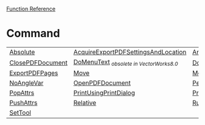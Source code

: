[Function Reference](../README.md)

# Command
| | | |
|---|---|---|
| [Absolute](../Functions/Absolute.md) | [AcquireExportPDFSettingsAndLocation](../Functions/AcquireExportPDFSettingsAndLocation.md) | [AngleVar](../Functions/AngleVar.md) |
| [ClosePDFDocument](../Functions/ClosePDFDocument.md) | [DoMenuText](../Functions/DoMenuText.md) <sub>*obsolete in VectorWorks8.0*</sub>| [DoMenuTextByName](../Functions/DoMenuTextByName.md) |
| [ExportPDFPages](../Functions/ExportPDFPages.md) | [Move](../Functions/Move.md) | [MoveTo](../Functions/MoveTo.md) |
| [NoAngleVar](../Functions/NoAngleVar.md) | [OpenPDFDocument](../Functions/OpenPDFDocument.md) | [PenLoc](../Functions/PenLoc.md) |
| [PopAttrs](../Functions/PopAttrs.md) | [PrintUsingPrintDialog](../Functions/PrintUsingPrintDialog.md) | [PrintWithoutUsingPrintDialog](../Functions/PrintWithoutUsingPrintDialog.md) |
| [PushAttrs](../Functions/PushAttrs.md) | [Relative](../Functions/Relative.md) | [Run](../Functions/Run.md) |
| [SetTool](../Functions/SetTool.md) 
